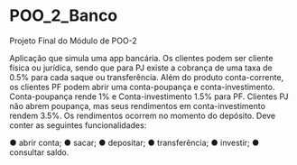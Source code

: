 # POO_2_Banco
Projeto Final do Módulo de POO-2 

Aplicação que simula uma app bancária.
Os clientes podem ser cliente física ou jurídica, sendo que para PJ existe a cobrança de uma taxa de 0.5% para cada saque
ou transferência.
Além do produto conta-corrente, os clientes PF podem abrir uma conta-poupança e conta-investimento.
Conta-poupança rende 1% e Conta-investimento 1.5% para PF.
Clientes PJ não abrem poupança, mas seus rendimentos em conta-investimento rendem 3.5%.
Os rendimentos ocorrem no momento do depósito.
Deve conter as seguintes funcionalidades:

● abrir conta;
● sacar;
● depositar;
● transferência;
● investir;
● consultar saldo.
